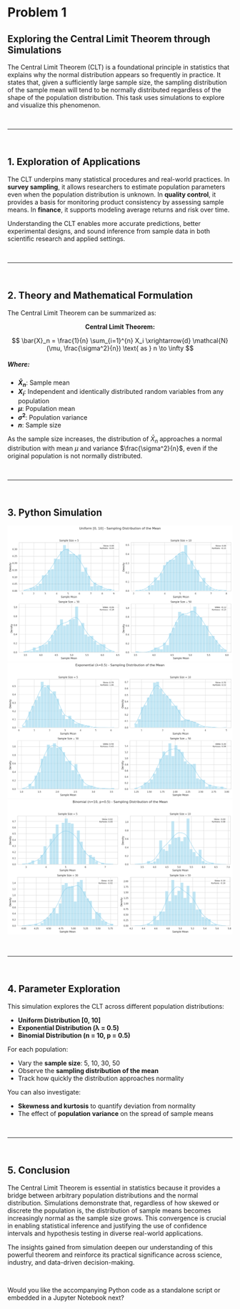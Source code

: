 # Problem 1

## Exploring the Central Limit Theorem through Simulations

The Central Limit Theorem (CLT) is a foundational principle in statistics that explains why the normal distribution appears so frequently in practice. It states that, given a sufficiently large sample size, the sampling distribution of the sample mean will tend to be normally distributed regardless of the shape of the population distribution. This task uses simulations to explore and visualize this phenomenon.

<br><hr><br>

## 1. Exploration of Applications

The CLT underpins many statistical procedures and real-world practices. In **survey sampling**, it allows researchers to estimate population parameters even when the population distribution is unknown. In **quality control**, it provides a basis for monitoring product consistency by assessing sample means. In **finance**, it supports modeling average returns and risk over time.

Understanding the CLT enables more accurate predictions, better experimental designs, and sound inference from sample data in both scientific research and applied settings.

<br><hr><br>

## 2. Theory and Mathematical Formulation

The Central Limit Theorem can be summarized as:

<center><strong>Central Limit Theorem:</strong></center>

$$
\bar{X}_n = \frac{1}{n} \sum_{i=1}^{n} X_i \xrightarrow{d} \mathcal{N}(\mu, \frac{\sigma^2}{n}) \text{ as } n \to \infty
$$

##### Where:

- **$\bar{X}_n$**: Sample mean  
- **$X_i$**: Independent and identically distributed random variables from any population  
- **$\mu$**: Population mean  
- **$\sigma^2$**: Population variance  
- **$n$**: Sample size  

As the sample size increases, the distribution of $\bar{X}_n$ approaches a normal distribution with mean $\mu$ and variance $\frac{\sigma^2}{n}$, even if the original population is not normally distributed.

<br><hr><br>

## 3. Python Simulation

<img src="https://raw.githubusercontent.com/elidavidsia/Physics-Lab/refs/heads/main/docs/1%20Physics/6%20Statistics/Problem1a.png">
<img src="https://raw.githubusercontent.com/elidavidsia/Physics-Lab/refs/heads/main/docs/1%20Physics/6%20Statistics/Problem1b.png">
<img src="https://raw.githubusercontent.com/elidavidsia/Physics-Lab/refs/heads/main/docs/1%20Physics/6%20Statistics/Problem1c.png">

<br><hr><br>

## 4. Parameter Exploration

This simulation explores the CLT across different population distributions:

* **Uniform Distribution \[0, 10]**
* **Exponential Distribution (λ = 0.5)**
* **Binomial Distribution (n = 10, p = 0.5)**

For each population:

* Vary the **sample size**: 5, 10, 30, 50
* Observe the **sampling distribution of the mean**
* Track how quickly the distribution approaches normality

You can also investigate:

* **Skewness and kurtosis** to quantify deviation from normality
* The effect of **population variance** on the spread of sample means

<br><hr><br>

## 5. Conclusion

The Central Limit Theorem is essential in statistics because it provides a bridge between arbitrary population distributions and the normal distribution. Simulations demonstrate that, regardless of how skewed or discrete the population is, the distribution of sample means becomes increasingly normal as the sample size grows. This convergence is crucial in enabling statistical inference and justifying the use of confidence intervals and hypothesis testing in diverse real-world applications.

The insights gained from simulation deepen our understanding of this powerful theorem and reinforce its practical significance across science, industry, and data-driven decision-making.

<br>

Would you like the accompanying Python code as a standalone script or embedded in a Jupyter Notebook next?
